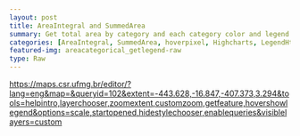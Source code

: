 ```yaml
---
layout: post
title: AreaIntegral and SummedArea
summary: Get total area by category and each category color and legend.
categories: [AreaIntegral, SummedArea, hoverpixel, Highcharts, LegendHtml, OpacitySlider]
featured-img: areacategorical_getlegend-raw
type: Raw
---
```

https://maps.csr.ufmg.br/editor/?lang=eng&map=&queryid=102&extent=-443.628,-16.847,-407.373,3.294&tools=helpintro,layerchooser,zoomextent,customzoom,getfeature,hovershowlegend&options=scale,startopened,hidestylechooser,enablequeries&visiblelayers=custom


